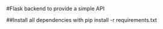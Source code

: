#Flask backend to provide a simple API

##Install all dependencies with
    pip install -r requirements.txt
